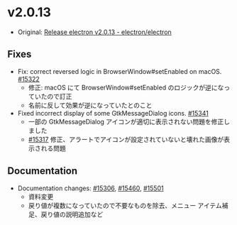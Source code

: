 # v2.0.13

* Original: [Release electron v2.0.13 - electron/electron](https://github.com/electron/electron/releases/tag/v2.0.13)

## Fixes

* Fix: correct reversed logic in BrowserWindow#setEnabled on macOS. [#15322](https://github.com/electron/electron/pull/15322)
  * 修正: macOS にて BrowserWindow#setEnabled のロジックが逆になっていたので訂正
  * 名前に反して効果が逆になっていたとのこと
* Fixed incorrect display of some GtkMessageDialog icons. [#15341](https://github.com/electron/electron/pull/15341)
  * 一部の GtkMessageDialog アイコンが適切に表示されない問題を修正しました
  * [#15317](https://github.com/electron/electron/issues/15317) 修正、アラートでアイコンが設定されていないと壊れた画像が表示される問題

## Documentation

* Documentation changes: [#15306](https://github.com/electron/electron/pull/15306), [#15460](https://github.com/electron/electron/pull/15460), [#15501](https://github.com/electron/electron/pull/15501)
  * 資料変更
  * 戻り値が複数になっていたので不要なものを除去、メニュー アイテム補足、戻り値の説明追加など
